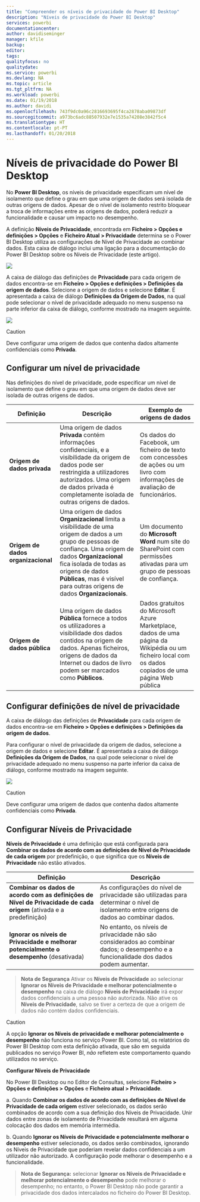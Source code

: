 ```yaml
---
title: "Compreender os níveis de privacidade do Power BI Desktop"
description: "Níveis de privacidade do Power BI Desktop"
services: powerbi
documentationcenter: 
author: davidiseminger
manager: kfile
backup: 
editor: 
tags: 
qualityfocus: no
qualitydate: 
ms.service: powerbi
ms.devlang: NA
ms.topic: article
ms.tgt_pltfrm: NA
ms.workload: powerbi
ms.date: 01/19/2018
ms.author: davidi
ms.openlocfilehash: 743f9dc0a96c2816693695f4ca2878aba09873df
ms.sourcegitcommit: a973bc6adc88507932e7e1535a74208e3842f5c4
ms.translationtype: HT
ms.contentlocale: pt-PT
ms.lasthandoff: 01/20/2018
---
```

# <a name="power-bi-desktop-privacy-levels"></a>Níveis de privacidade do Power BI Desktop
No **Power BI Desktop**, os níveis de privacidade especificam um nível de isolamento que define o grau em que uma origem de dados será isolada de outras origens de dados. Apesar de o nível de isolamento restrito bloquear a troca de informações entre as origens de dados, poderá reduzir a funcionalidade e causar um impacto no desempenho.

A definição **Níveis de Privacidade**, encontrada em **Ficheiro > Opções e definições > Opções** e **Ficheiro Atual > Privacidade** determina se o Power BI Desktop utiliza as configurações de Nível de Privacidade ao combinar dados. Esta caixa de diálogo inclui uma ligação para a documentação do Power BI Desktop sobre os Níveis de Privacidade (este artigo).

![](media/desktop-privacy-levels/desktop_privacylevels1.png)

 A caixa de diálogo das definições de **Privacidade** para cada origem de dados encontra-se em **Ficheiro > Opções e definições > Definições da origem de dados**. Selecione a origem de dados e selecione **Editar**. É apresentada a caixa de diálogo **Definições da Origem de Dados**, na qual pode selecionar o nível de privacidade adequado no menu suspenso na parte inferior da caixa de diálogo, conforme mostrado na imagem seguinte.

 ![](media/desktop-privacy-levels/desktop_privacylevels2.png)

> [!CAUTION]
> Deve configurar uma origem de dados que contenha dados altamente confidenciais como **Privada**.
> 
> 

## <a name="configure-a-privacy-level"></a>Configurar um nível de privacidade
Nas definições do nível de privacidade, pode especificar um nível de isolamento que define o grau em que uma origem de dados deve ser isolada de outras origens de dados.

| Definição | Descrição | Exemplo de origens de dados |
| --- | --- | --- |
| **Origem de dados privada** |Uma origem de dados **Privada** contém informações confidenciais, e a visibilidade da origem de dados pode ser restringida a utilizadores autorizados. Uma origem de dados privada é completamente isolada de outras origens de dados. |Os dados do Facebook, um ficheiro de texto com concessões de ações ou um livro com informações de avaliação de funcionários. |
| **Origem de dados organizacional** |Uma origem de dados **Organizacional** limita a visibilidade de uma origem de dados a um grupo de pessoas de confiança. Uma origem de dados **Organizacional** fica isolada de todas as origens de dados **Públicas**, mas é visível para outras origens de dados **Organizacionais**. |Um documento do **Microsoft Word** num site do SharePoint com permissões ativadas para um grupo de pessoas de confiança. |
| **Origem de dados pública** |Uma origem de dados **Pública** fornece a todos os utilizadores a visibilidade dos dados contidos na origem de dados. Apenas ficheiros, origens de dados da Internet ou dados de livro podem ser marcados como **Públicos**. |Dados gratuitos do Microsoft Azure Marketplace, dados de uma página da Wikipédia ou um ficheiro local com os dados copiados de uma página Web pública |

## <a name="configure-privacy-level-settings"></a>Configurar definições de nível de privacidade
A caixa de diálogo das definições de **Privacidade** para cada origem de dados encontra-se em **Ficheiro > Opções e definições > Definições da origem de dados**.

Para configurar o nível de privacidade da origem de dados, selecione a origem de dados e selecione **Editar**. É apresentada a caixa de diálogo **Definições da Origem de Dados**, na qual pode selecionar o nível de privacidade adequado no menu suspenso na parte inferior da caixa de diálogo, conforme mostrado na imagem seguinte.

![](media/desktop-privacy-levels/desktop_privacylevels2.png)

> [!CAUTION]
> Deve configurar uma origem de dados que contenha dados altamente confidenciais como **Privada**.
> 

## <a name="configure-privacy-levels"></a>Configurar Níveis de Privacidade
**Níveis de Privacidade** é uma definição que está configurada para **Combinar os dados de acordo com as definições de Nível de Privacidade de cada origem** por predefinição, o que significa que os **Níveis de Privacidade** não estão ativados.

| Definição | Descrição |
| --- | --- |
| **Combinar os dados de acordo com as definições de Nível de Privacidade de cada origem** (ativada e a predefinição) |As configurações do nível de privacidade são utilizadas para determinar o nível de isolamento entre origens de dados ao combinar dados. |
| **Ignorar os níveis de Privacidade e melhorar potencialmente o desempenho** (desativada) |No entanto, os níveis de privacidade não são considerados ao combinar dados; o desempenho e a funcionalidade dos dados podem aumentar. |

> **Nota de Segurança** Ativar os **Níveis de Privacidade** ao selecionar **Ignorar os Níveis de Privacidade e melhorar potencialmente o desempenho** na caixa de diálogo **Níveis de Privacidade** irá expor dados confidenciais a uma pessoa não autorizada. Não ative os **Níveis de Privacidade**, salvo se tiver a certeza de que a origem de dados não contém dados confidenciais.
> 
> 

> [!CAUTION]
> A opção **Ignorar os Níveis de privacidade e melhorar potencialmente o desempenho** não funciona no serviço Power BI. Como tal, os relatórios do Power BI Desktop com esta definição ativada, que são em seguida publicados no serviço Power BI, *não* refletem este comportamento quando utilizados no serviço.
> 

**Configurar Níveis de Privacidade**

No Power BI Desktop ou no Editor de Consultas, selecione **Ficheiro > Opções e definições > Opções** e **Ficheiro atual > Privacidade**.

a. Quando **Combinar os dados de acordo com as definições de Nível de Privacidade de cada origem** estiver selecionado, os dados serão combinados de acordo com a sua definição dos Níveis de Privacidade. Unir dados entre zonas de isolamento de Privacidade resultará em alguma colocação dos dados em memória intermédia.

b. Quando **Ignorar os Níveis de Privacidade e potencialmente melhorar o desempenho** estiver selecionado, os dados serão combinados, ignorando os Níveis de Privacidade que poderiam revelar dados confidenciais a um utilizador não autorizado. A configuração pode melhorar o desempenho e a funcionalidade.

> **Nota de Segurança:** selecionar **Ignorar os Níveis de Privacidade e melhorar potencialmente o desempenho** pode melhorar o desempenho; no entanto, o Power BI Desktop não pode garantir a privacidade dos dados intercalados no ficheiro do Power BI Desktop.
> 
> 

